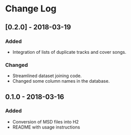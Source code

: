 # Change Log

## [0.2.0] - 2018-03-19
### Added
- Integration of lists of duplicate tracks and cover songs.

### Changed
- Streamlined dataset joining code.
- Changed some column names in the database.


## 0.1.0 - 2018-03-16
### Added
- Conversion of MSD files into H2
- README with usage instructions

[0.1.1]: https://github.com/belovehq/msd-lyrics-to-h2/compare/0.1.0...0.1.1